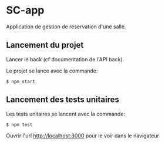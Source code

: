 # SC-app

Application de gestion de réservation d'une salle.

## Lancement du projet

Lancer le back (cf documentation de l'API back).

Le projet se lance avec la commande:

```
$ npm start
```

## Lancement des tests unitaires

Les tests unitaires se lancent avec la commande:

```
$ npm test
```

Ouvrir l'url [http://localhost:3000](http://localhost:3000) pour le voir dans le navigateur
